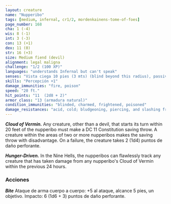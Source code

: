 ```yaml
---
layout: creature
name: "Nupperibo"
tags: [medium, infernal, cr1/2, mordenkainens-tome-of-foes]
page_number: 168
cha: 1 (-4)
wis: 8 (-1)
int: 3 (-3)
con: 13 (+1)
dex: 11 (0)
str: 16 (+3)
size: Medium fiend (devil)
alignment: legal maligna
challenge: "1/2 (100 XP)"
languages: "understands Infernal but can't speak"
senses: "Vista ciega 10 pies (3 mts) (blind beyond this radius), passive Perception 11"
skills: "Percepción +1"
damage_immunities: "fire, poison"
speed: "20 ft."
hit_points: "11  (2d8 + 2)"
armor_class: "13 (armadura natural)"
condition_immunities: "blinded, charmed, frightened, poisoned"
damage_resistances: "acid, cold; bludgeoning, piercing, and slashing from nonmagical attacks that aren't silvered"
---
```


***Cloud of Vermin.*** Any creature, other than a devil, that starts its turn within 20 feet of the nupperibo must make a DC 11 Constitution saving throw. A creature within the areas of two or more nupperibos makes the saving throw with disadvantage. On a failure, the creature takes 2 (1d4) puntos de daño perforante.

***Hunger-Driven.*** In the Nine Hells, the nupperibos can flawlessly track any creature that has taken damage from any nupperibo's Cloud of Vermin within the previous 24 hours.

### Acciones

***Bite*** Ataque de arma cuerpo a cuerpo: +5 al ataque, alcance 5 pies, un objetivo. Impacto: 6 (1d6 + 3) puntos de daño perforante.